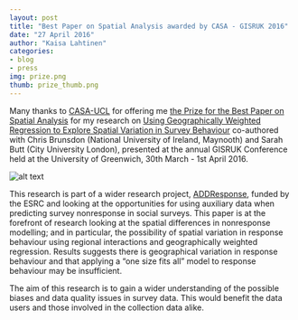 ```yaml
---
layout: post
title: "Best Paper on Spatial Analysis awarded by CASA - GISRUK 2016"
date: "27 April 2016"
author: "Kaisa Lahtinen"
categories:
- blog
- press
img: prize.png
thumb: prize_thumb.png
---
```


Many thanks to [CASA-UCL](http://www.bartlett.ucl.ac.uk/casa) for offering me [the Prize for the Best Paper on Spatial Analysis](http://www.bartlett.ucl.ac.uk/casa/news/2016-04-06--Sinesio-Alves-Junior-Award-2016) for my research on [Using Geographically Weighted Regression to Explore Spatial Variation in Survey Behaviour](https://blogs.city.ac.uk/addresponse/files/2014/09/LahtinenBrunsdonButt_FINAL-16qzy9t.pdf) co-authored with Chris Brunsdon (National University of Ireland, Maynooth) and Sarah Butt (City University London), presented at the annual GISRUK Conference held at the University of Greenwich, 30th March - 1st April 2016.

![alt text](http://www.bartlett.ucl.ac.uk/casa/news/images/gisruk2016.jpg)

This research is part of a wider research project, [ADDResponse](https://blogs.city.ac.uk/addresponse/), funded by the ESRC and looking at the opportunities for using auxiliary data when predicting survey nonresponse in social surveys. This paper is at the forefront of research looking at the spatial differences in nonresponse modelling; and in particular, the possibility of spatial variation in response behaviour using regional interactions and geographically weighted regression. Results suggests there is geographical variation in response behaviour and that applying a “one size fits all” model to response behaviour may be insufficient.

The aim of this research is to gain a wider understanding of the possible biases and data quality issues in survey data. This would benefit the data users and those involved in the collection data alike.

